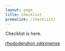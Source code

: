 ```yaml
---
layout: page
title: checklist
premalink: /checklist/
---
```

Checklist is here.

[rhododendron sikkimense](/docs/checklist/rhododendron_sikkimense.d.k.pradhan.md)
